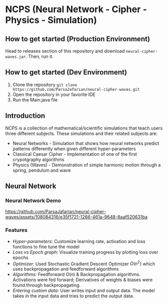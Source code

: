 # NCPS (Neural Network - Cipher - Physics - Simulation)

## How to get started (Production Environment)
Head to releases section of this repository and download `neural-cipher-waves.jar`. Then, run it. 

## How to get started (Dev Environment)

1. Clone the repository
`git clone https://github.com/ParsaJafarian/neural-cipher-waves.git`
2. Open the repository in your favorite IDE
3. Run the Main.java file

## Introduction
NCPS is a collection of mathematical/scientific simulations that teach users three different subjects. These simulations and their related subjects are:
* Neural Networks - Simulation that shows how neural networks predict patterns differently when given different hyper-parameters
* Classical Caesar Cipher - Implementation of one of the first crypotgraphy algorithms
* Physics (Waves) - Demonstration of simple harmonic motion through a spring, pendulum and wave

## Neural Network

### Neural Network Demo
https://github.com/ParsaJafarian/neural-cipher-waves/assets/108084316/e35f1721-1266-461a-9648-8aaf520631ba

### Features
- *Hyper-parameters:* Customize learning rate, activation and loss functions to fine tune the model
- *Loss vs Epoch graph:* Visualize training progress by plotting loss over epochs
- *Optimizer:* Used Stochastic Gradient Descent Optimizer $O(n^2)$ which uses backpropagation and feedforward algorithms
- *Algorithms:* Feedforward $O(n)$ & Backpropagation algorithms. Activations were fed forward; Derivatives of weights & biases were found through backpropagating.
- *Entering custom data:* User writes input and output data. The model takes in the input data and tries to predict the output data.
